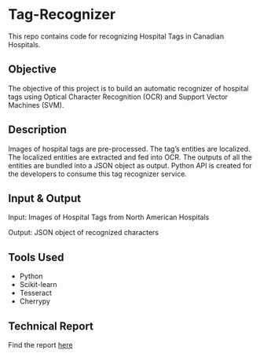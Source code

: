 # Tag-Recognizer
This repo contains code for recognizing Hospital Tags in Canadian Hospitals. 

## Objective 

The objective of this project is to build an automatic recognizer of hospital tags using Optical Character Recognition (OCR) and Support Vector Machines (SVM).

## Description

Images of hospital tags are pre-processed. The tag’s entities are localized. The localized entities are extracted and fed into OCR. The outputs of all the entities are bundled into a JSON object as output. Python API is created for the developers to consume this tag recognizer service. 

## Input & Output 

Input:  Images of Hospital Tags from North American Hospitals

Output: JSON object of recognized characters

## Tools Used

* Python
* Scikit-learn
* Tesseract
* Cherrypy


## Technical Report

Find the report [here](https://github.com/subashgandyer/Tag-Recognizer/blob/master/TagMe-Technical%20Report.pdf)
